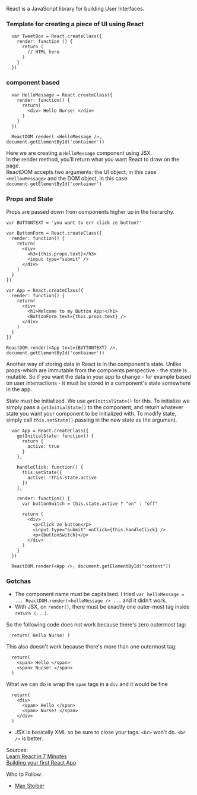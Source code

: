 React is a JavaScript library for building User Interfaces.

### Template for creating a piece of UI using React
```JSX
  var TweetBox = React.createClass({
    render: function () {
      return (
        // HTML here
      )
    }
  })
```

### component based

```JSX
  var HelloMessage = React.createClass({
    render: function() {
      return(
        <div> Hello Nurse! </div>
      )
    }
  })
  
  ReactDOM.render( <HelloMessage />, document.getElementById('container'))
```

Here we are creating a `HelloMessage` component using JSX.  
In the render method, you’ll return what you want React to draw on the page.  
ReactDOM accepts two arguments: the UI object, in this case `<HellowMessage>` and the DOM object, in this case `document.getElementById('container')`

### Props and State
Props are passed down from components higher up in the hierarchy.

```JSX
var BUTTONTEXT = 'you want to err click ze button?'

var ButtonForm = React.createClass({
  render: function() {
    return(
      <div>
        <h3>{this.props.text}</h3>
        <input type="submit" />
      </div>
    )
  }
})

var App = React.createClass({
  render: function() {
    return(
      <div>
        <h1>Welcome to my Button App!</h1>
        <ButtonForm text={this.props.text} />
      </div>
    )
  }
})

ReactDOM.render(<App text={BUTTONTEXT} />, document.getElementById('container'))
```

Another way of storing data in React is in the component's state. Unlike props-which are immutable from the compoents perspective - 
the state is mutable. So if you want the data in your app to change - for example based on user interractions - it must be stored
in a component's state somewhere in the app.

State must be initialized. We use `getInitialState()` for this. To initialize we simply pass a `getInitialState()` to the 
component, and return whatever state you want your component to be initialized with. To modify state, simply call `this.setState()`
passing in the new state as the argument.

```JSX
  var App = React.createClass({
    getInitialState: function() {
      return {
        active: true
      }
    },
    
    handleClick: function() {
      this.setState({
        active: !this.state.active
      })
    },
    
    render: function() {
      var buttonSwitch = this.state.active ? "on" : "off"
      
      return (
        <div>
          <p>Click ze button</p>
          <input type="submit" onClick={this.handleClick} />
          <p>{buttonSwitch}</p>
        </div>
      )
    }
  })  
  
  ReactDOM.render(<App />, document.getElementById("content"))
```

### Gotchas
* The component name must be capitalised. I tried `var helloMessage = ... ReactDOM.render(<helloMessage /> ...` and it didn't work.
* With JSX, on `render()`, there must be exactly one outer-most tag inside `return (...)`.

So the following code does not work because there's zero outermost tag:
```JSX
  return( Hello Nurse! )
```

This also doesn't work because there's more than one outermost tag:
```JSX
  return(
    <span> Hello </span>
    <span> Nurse! </span>
  )
```

What we can do is wrap the `span` tags in a `div` and it would be fine
```JSX
  return(
    <div>
      <span> Hello </span>
      <span> Nurse! </span>
    </div>
  )
```

* JSX is basically XML so be sure to close your tags. `<br>` won't do. `<br />` is better.

Sources:  
[Learn React in 7 Minutes](https://medium.com/learning-new-stuff/learn-react-js-in-7-min-92a1ef023003#.w2w6eo9uj)  
[Building your first React App](https://medium.com/learning-new-stuff/building-your-first-react-js-app-d53b0c98dc#.uu77ljaci)  

Who to Follow:
* [Max Stoiber](http://mxstbr.com/)
